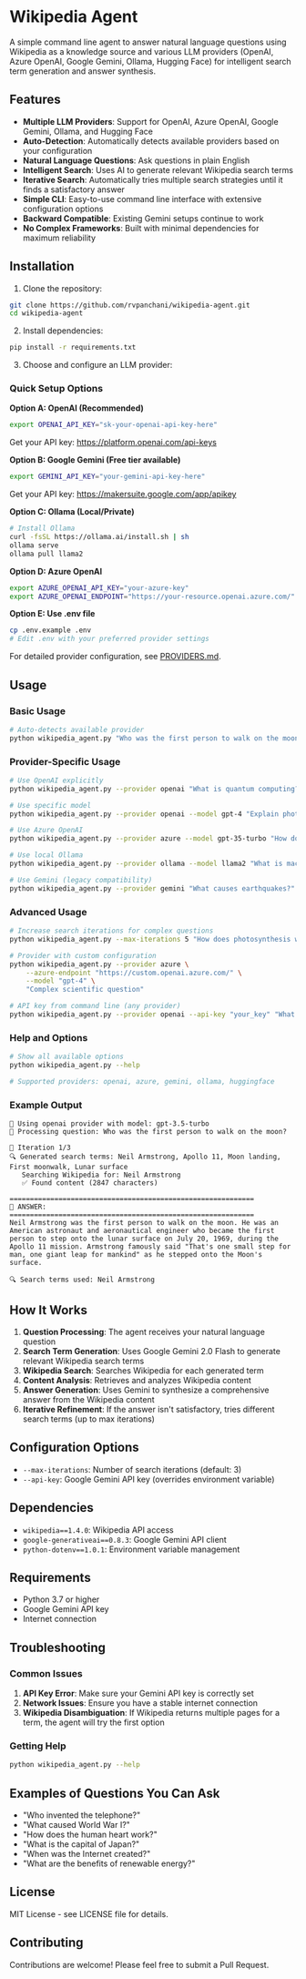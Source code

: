 # Wikipedia Agent

A simple command line agent to answer natural language questions using Wikipedia as a knowledge source and various LLM providers (OpenAI, Azure OpenAI, Google Gemini, Ollama, Hugging Face) for intelligent search term generation and answer synthesis.

## Features

- **Multiple LLM Providers**: Support for OpenAI, Azure OpenAI, Google Gemini, Ollama, and Hugging Face
- **Auto-Detection**: Automatically detects available providers based on your configuration
- **Natural Language Questions**: Ask questions in plain English
- **Intelligent Search**: Uses AI to generate relevant Wikipedia search terms
- **Iterative Search**: Automatically tries multiple search strategies until it finds a satisfactory answer
- **Simple CLI**: Easy-to-use command line interface with extensive configuration options
- **Backward Compatible**: Existing Gemini setups continue to work
- **No Complex Frameworks**: Built with minimal dependencies for maximum reliability

## Installation

1. Clone the repository:
```bash
git clone https://github.com/rvpanchani/wikipedia-agent.git
cd wikipedia-agent
```

2. Install dependencies:
```bash
pip install -r requirements.txt
```

3. Choose and configure an LLM provider:

### Quick Setup Options

**Option A: OpenAI (Recommended)**
```bash
export OPENAI_API_KEY="sk-your-openai-api-key-here"
```
Get your API key: https://platform.openai.com/api-keys

**Option B: Google Gemini (Free tier available)**
```bash
export GEMINI_API_KEY="your-gemini-api-key-here"
```
Get your API key: https://makersuite.google.com/app/apikey

**Option C: Ollama (Local/Private)**
```bash
# Install Ollama
curl -fsSL https://ollama.ai/install.sh | sh
ollama serve
ollama pull llama2
```

**Option D: Azure OpenAI**
```bash
export AZURE_OPENAI_API_KEY="your-azure-key"
export AZURE_OPENAI_ENDPOINT="https://your-resource.openai.azure.com/"
```

**Option E: Use .env file**
```bash
cp .env.example .env
# Edit .env with your preferred provider settings
```

For detailed provider configuration, see [PROVIDERS.md](PROVIDERS.md).

## Usage

### Basic Usage

```bash
# Auto-detects available provider
python wikipedia_agent.py "Who was the first person to walk on the moon?"
```

### Provider-Specific Usage

```bash
# Use OpenAI explicitly
python wikipedia_agent.py --provider openai "What is quantum computing?"

# Use specific model
python wikipedia_agent.py --provider openai --model gpt-4 "Explain photosynthesis"

# Use Azure OpenAI
python wikipedia_agent.py --provider azure --model gpt-35-turbo "How does AI work?"

# Use local Ollama
python wikipedia_agent.py --provider ollama --model llama2 "What is machine learning?"

# Use Gemini (legacy compatibility)
python wikipedia_agent.py --provider gemini "What causes earthquakes?"
```

### Advanced Usage

```bash
# Increase search iterations for complex questions
python wikipedia_agent.py --max-iterations 5 "How does photosynthesis work in detail?"

# Provider with custom configuration
python wikipedia_agent.py --provider azure \
    --azure-endpoint "https://custom.openai.azure.com/" \
    --model "gpt-4" \
    "Complex scientific question"

# API key from command line (any provider)
python wikipedia_agent.py --provider openai --api-key "your_key" "What is quantum computing?"
```

### Help and Options

```bash
# Show all available options
python wikipedia_agent.py --help

# Supported providers: openai, azure, gemini, ollama, huggingface
```

### Example Output

```
🤖 Using openai provider with model: gpt-3.5-turbo
🤔 Processing question: Who was the first person to walk on the moon?

📍 Iteration 1/3
🔍 Generated search terms: Neil Armstrong, Apollo 11, Moon landing, First moonwalk, Lunar surface
   Searching Wikipedia for: Neil Armstrong
   ✅ Found content (2847 characters)

============================================================
📝 ANSWER:
============================================================
Neil Armstrong was the first person to walk on the moon. He was an American astronaut and aeronautical engineer who became the first person to step onto the lunar surface on July 20, 1969, during the Apollo 11 mission. Armstrong famously said "That's one small step for man, one giant leap for mankind" as he stepped onto the Moon's surface.

🔍 Search terms used: Neil Armstrong
```

## How It Works

1. **Question Processing**: The agent receives your natural language question
2. **Search Term Generation**: Uses Google Gemini 2.0 Flash to generate relevant Wikipedia search terms
3. **Wikipedia Search**: Searches Wikipedia for each generated term
4. **Content Analysis**: Retrieves and analyzes Wikipedia content
5. **Answer Generation**: Uses Gemini to synthesize a comprehensive answer from the Wikipedia content
6. **Iterative Refinement**: If the answer isn't satisfactory, tries different search terms (up to max iterations)

## Configuration Options

- `--max-iterations`: Number of search iterations (default: 3)
- `--api-key`: Google Gemini API key (overrides environment variable)

## Dependencies

- `wikipedia==1.4.0`: Wikipedia API access
- `google-generativeai==0.8.3`: Google Gemini API client
- `python-dotenv==1.0.1`: Environment variable management

## Requirements

- Python 3.7 or higher
- Google Gemini API key
- Internet connection

## Troubleshooting

### Common Issues

1. **API Key Error**: Make sure your Gemini API key is correctly set
2. **Network Issues**: Ensure you have a stable internet connection
3. **Wikipedia Disambiguation**: If Wikipedia returns multiple pages for a term, the agent will try the first option

### Getting Help

```bash
python wikipedia_agent.py --help
```

## Examples of Questions You Can Ask

- "Who invented the telephone?"
- "What caused World War I?"
- "How does the human heart work?"
- "What is the capital of Japan?"
- "When was the Internet created?"
- "What are the benefits of renewable energy?"

## License

MIT License - see LICENSE file for details.

## Contributing

Contributions are welcome! Please feel free to submit a Pull Request.
